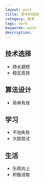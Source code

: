```yaml
---
layout: post                                   
title: 坚守的准则    
category: 技术                                  
tags: work                                   
keywords: work                        
description:                                   
---
```


## 技术选择
- 扬长避短
- 稳定高效

## 算法设计
- 简单有效

## 学习
- 不怕失败
- 大胆尝试

## 生活
- 乐观向上
- 积极进取